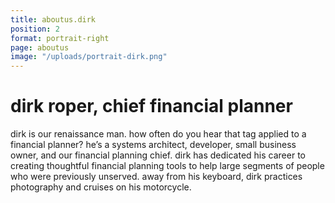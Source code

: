 ```yaml
---
title: aboutus.dirk
position: 2
format: portrait-right
page: aboutus
image: "/uploads/portrait-dirk.png"
---
```


# dirk roper, chief financial planner
dirk is our renaissance man. how often do you hear that tag applied to a financial planner? he’s a systems architect, developer, small business owner, and our financial planning chief. dirk has dedicated his career to creating thoughtful financial planning tools to help large segments of people who were previously unserved. away from his keyboard, dirk practices photography and cruises on his motorcycle. 